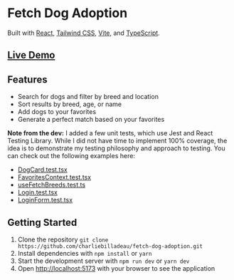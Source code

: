 # Fetch Dog Adoption

Built with [React](https://reactjs.org/), [Tailwind CSS](https://tailwindcss.com/), [Vite](https://vitejs.dev/), and [TypeScript](https://www.typescriptlang.org/).

## [Live Demo](tbd)

## Features

- Search for dogs and filter by breed and location
- Sort results by breed, age, or name
- Add dogs to your favorites
- Generate a perfect match based on your favorites

**Note from the dev:** I added a few unit tests, which use Jest and React Testing Library. While I did not have time to implement 100% coverage, the idea is to demonstrate my testing philosophy and approach to testing. You can check out the following examples here:

- [DogCard.test.tsx](https://github.com/crbilladeau/fetch-dog-adoption/blob/master/src/authenticated-routes/SearchDashboard/DogsList/components/__tests__/DogCard.test.tsx)
- [FavoritesContext.test.tsx](https://github.com/crbilladeau/fetch-dog-adoption/blob/master/src/context/__tests__/FavoritesContext.test.tsx)
- [useFetchBreeds.test.ts](https://github.com/crbilladeau/fetch-dog-adoption/blob/master/src/hooks/fetchers/__tests__/useFetchBreeds.test.ts)
- [Login.test.tsx](https://github.com/crbilladeau/fetch-dog-adoption/blob/master/src/unauthenticated-routes/Login/__tests__/Login.test.tsx)
- [LoginForm.test.tsx](https://github.com/crbilladeau/fetch-dog-adoption/blob/master/src/unauthenticated-routes/Login/components/__tests__/LoginForm.test.tsx)

## Getting Started

1. Clone the repository `git clone https://github.com/charliebilladeau/fetch-dog-adoption.git`
2. Install dependencies with `npm install` or `yarn`
3. Start the development server with `npm run dev` or `yarn dev`
4. Open [http://localhost:5173](http://localhost:5173) with your browser to see the application
